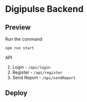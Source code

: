 # Digipulse Backend

## Preview

Run the command

```bash
npm run start
```

API

1. Login - `/api/login`
2. Register - `/api/register`
3. Send Report - `/api/sendReport`

## Deploy
